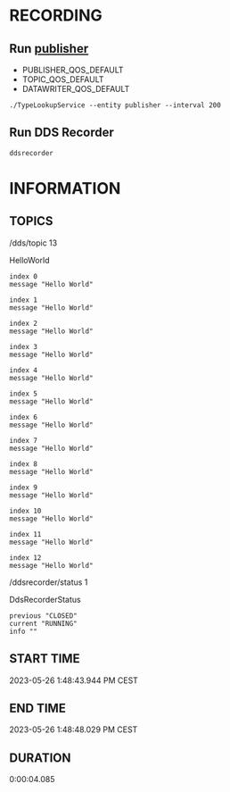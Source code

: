 # RECORDING

## Run [publisher](https://github.com/eProsima/DDS-Record-Replay/tree/main/resources/dds/TypeLookupService)

* PUBLISHER_QOS_DEFAULT
* TOPIC_QOS_DEFAULT
* DATAWRITER_QOS_DEFAULT

```
./TypeLookupService --entity publisher --interval 200
```

## Run DDS Recorder

```
ddsrecorder
```

# INFORMATION

## TOPICS

/dds/topic                      13

HelloWorld

    index 0
    message "Hello World"

    index 1
    message "Hello World"

    index 2
    message "Hello World"

    index 3
    message "Hello World"

    index 4
    message "Hello World"

    index 5
    message "Hello World"

    index 6
    message "Hello World"

    index 7
    message "Hello World"

    index 8
    message "Hello World"

    index 9
    message "Hello World"

    index 10
    message "Hello World"

    index 11
    message "Hello World"

    index 12
    message "Hello World"

/ddsrecorder/status             1

DdsRecorderStatus

    previous "CLOSED"
    current "RUNNING"
    info ""

## START TIME
2023-05-26
1:48:43.944 PM CEST

## END TIME
2023-05-26
1:48:48.029 PM CEST

## DURATION
0:00:04.085
